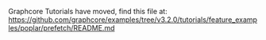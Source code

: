 Graphcore Tutorials have moved, find this file at:
https://github.com/graphcore/examples/tree/v3.2.0/tutorials/feature_examples/poplar/prefetch/README.md
